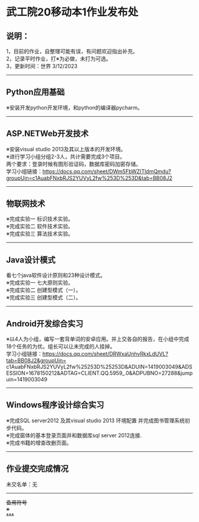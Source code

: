 # 武工院20移动本1作业发布处
## 说明：
1，目前的作业，自整理可能有误，有问题欢迎指出补充。   
2，记录平时作业，打※为必做，未打为可选。        
3，更新时间：世界 3/12/2023                                                         
        
***                               
## Python应用基础              
※安装开发python开发环境，和python的编译器pycharm。                     

***                               
## ASP.NETWeb开发技术                            
※安装visual studio 2013及其以上版本的开发环境。       
※进行学习小组分组2-3人，共计需要完成3个项目。                
两个要求：登录时候有图形验证码，数据库密码加密存储。              
学习小组链接：https://docs.qq.com/sheet/DWm5FbWZITldmQmdu?groupUin=c1AuabFNxbRJS2YUVyL2fw%253D%253D&tab=BB08J2

***                               
## 物联网技术                                    
※完成实验一 标识技术实验。                          
※完成实验二 软件技术实验。                           
※完成实验三 算法技术实验。         

***                               
## Java设计模式                     
看七个java软件设计原则和23种设计模式。     
※完成实验一 七大原则实验。                         
※完成实验二 创建型模式（一）。                         
※完成实验三 创建型模式（二）。                                

***                               
## Android开发综合实习      
※以4人为小组，编写一套背单词的安卓应用。并上交各自的报告，在小组中完成18个任务的为优。组长可以让未完成的人挂掉。                     
学习小组链接：https://docs.qq.com/sheet/DRWxaUnhvRkxLdUVL?tab=BB08J2&groupUin=
c1AuabFNxbRJS2YUVyL2fw%25253D%25253D&ADUIN=1419003049&ADSESSION=1678150212&ADTAG=CLIENT.QQ.5959_.0&ADPUBNO=27288&jumpuin=1419003049                 

***                               
## Windows程序设计综合实习                 
※完成SQL server2012 及其visual studio 2013 环境配置 并完成图书管理系统初步代码。                      
※完成窗体的基本登录页面并和数据库sql server 2012连接.                        
※完成书籍的增查改删页面。                                

      
***                          
## 作业提交完成情况               
未交名单：无


***                          
~~备用符号~~             
~~※~~                                   
~~***~~          
